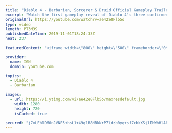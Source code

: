 ```yaml
---
title: "Diablo 4 - Barbarian, Sorcerer & Druid Official Gameplay Trailer | Blizzcon 2019"
excerpt: "Watch the first gameplay reveal of Diablo 4's three confirmed classes: The Barbarian, the Sorcerer, and the Druid. #ign."
originalUrl: https://youtube.com/watch?v=ae42e8Flb5o
type: video
length: PT3M3S
publishedDateTime: 2019-11-01T18:24:33Z
heat: 237

featuredContent: "<iframe width=\"800\" height=\"500\" frameborder=\"0\" src=\"https://www.youtube.com/embed/ae42e8Flb5o\" allow=\"accelerometer; autoplay; encrypted-media; gyroscope; picture-in-picture\" allowfullscreen></iframe>"

provider:
  name: IGN
  domain: youtube.com

topics:
  - Diablo 4
  - Barbarian

images:
  - url: https://i.ytimg.com/vi/ae42e8Flb5o/maxresdefault.jpg
    width: 1280
    height: 720
    isCached: true

secured: "j7xLEhlDM0nJVNF5+hsL1+49qlR8NBkNrP7Ldzb0yq+sf7cbkXSj1IhWhHlAPEdoaLvb8gxcCFAnMlCkAeT7h5WB/N8pyqoFpGy5cdTOZ5qnpr8SgVmng4LhUf+lT1fFx6u8w30X6coZ7908IIl++U4jyiwjH7uHSrQXM7yFzSWRqIUKkDkuHtBgVFeM5ikompqDHECiKZ2q2pR73ulFEsO/Ag2UfnSrir5UeUR3wFCB2F2UkJYBmovYlS27Gap6gnZSlmpFHc2FNgpXWHq55zIjQwJT805KSSS6h2v+MxZ3dpZ85n9/bFztgxNifIoH58KDgqs3bdlt5gaX37V2Nqv8OKokxy97EkHA1Suz8W8J+j9zlWsLZewYGaVYJ+Y6Pr7MqnD4KnXoo56/w+aLgQ==;wmYZbooWddx6PkOlD/ivkw=="
---
```



